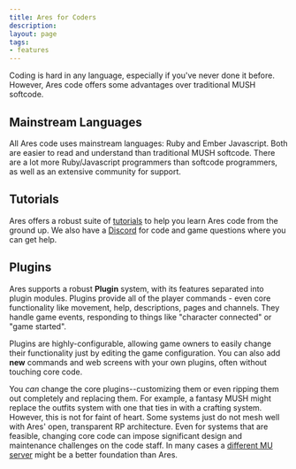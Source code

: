 ```yaml
---
title: Ares for Coders
description: 
layout: page
tags:
- features
---
```


Coding is hard in any language, especially if you've never done it before.  However, Ares code offers some advantages over traditional MUSH softcode.

## Mainstream Languages

All Ares code uses mainstream languages: Ruby and Ember Javascript.  Both are easier to read and understand than traditional MUSH softcode. There are a lot more Ruby/Javascript programmers than softcode programmers, as well as an extensive community for support.

## Tutorials

Ares offers a robust suite of [tutorials](/tutorials/code) to help you learn Ares code from the ground up. We also have a [Discord](/discord.html) for code and game questions where you can get help.

## Plugins

Ares supports a robust **Plugin** system, with its features separated into plugin modules.  Plugins provide all of the player commands - even core functionality like movement, help, descriptions, pages and channels.  They handle game events, responding to things like "character connected" or "game started".

Plugins are highly-configurable, allowing game owners to easily change their functionality just by editing the game configuration.  You can also add **new** commands and web screens with your own plugins, often without touching core code.

You *can* change the core plugins--customizing them or even ripping them out completely and replacing them. For example, a fantasy MUSH might replace the outfits system with one that ties in with a crafting system. However, this is not for faint of heart. Some systems just do not mesh well with Ares' open, transparent RP architecture. Even for systems that are feasible, changing core code can impose significant design and maintenance challenges on the code staff. In many cases a [different MU server]({{site.baseurl}}/features/server-roundup.html) might be a better foundation than Ares.